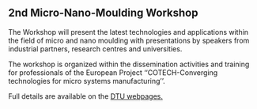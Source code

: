 ## 2nd Micro-Nano-Moulding Workshop

The Workshop will present the latest technologies and applications within the field of micro and nano moulding with presentations by speakers from industrial partners, research centres and universities.
<!--break-->
The workshop is organized within the dissemination activities and training for professionals of the European Project ‘‘COTECH-Converging technologies for micro systems manufacturing’’.  

Full details are available on the [DTU webpages.](http://atv-semapp.dk/arr2011/110427_MiNaMould/pg_110427.html)